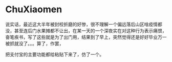 # ChuXiaomen
说实话，最近这大半年被封校折磨的好惨，很不理解一个偏远落后山区啥疫情都没，甚至连后门水果摊都不让出，在某一天的一个深夜实在对这种行为表示痛恨，奋笔疾书，写了这些就是为了出门用，结果到了早上，突然觉得还是好好毕业万一被抓就没了。。。算了，作罢，

把支付宝的主要功能都给粘贴下来了，仿了一个。
